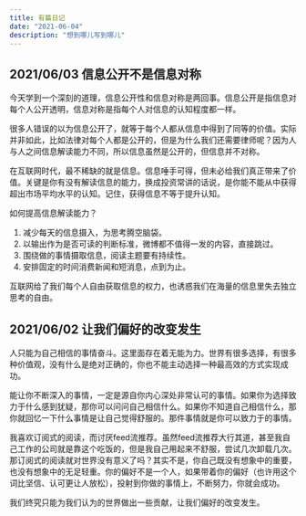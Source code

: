 ```yaml
---
title: 有篇日记
date: "2021-06-04"
description: "想到哪儿写到哪儿"
---
```


## 2021/06/03 信息公开不是信息对称

今天学到一个深刻的道理，信息公开性和信息对称是两回事。信息公开是指信息对每个人公开透明，信息对称是指每个人对信息的认知程度都一样。

很多人错误的以为信息公开了，就等于每个人都从信息中得到了同等的价值。实际并非如此，比如法律对每个人都是公开的，但是为什么我们还需要律师呢？因为人与人之间信息解读能力不同，所以信息虽然是公开的，但信息并不对称。

在互联网时代，最不稀缺的就是信息。信息唾手可得，但未必给我们真正带来了价值。关键是你有没有解读信息的能力，换成投资常讲的话说，是你能不能从中获得超出市场平均水平的认知。记住，获得信息不等于提升认知。

如何提高信息解读能力？
1. 减少每天的信息摄入，为思考腾空脑袋。
2. 以输出作为是否可读的判断标准，微博都不值得一发的内容，直接跳过。
3. 围绕做的事情摄取信息，阅读主题要有持续性。
4. 安排固定的时间消费新闻和短消息，点到为止。

互联网给了我们每个人自由获取信息的权力，也诱惑我们在海量的信息里失去独立思考的自由。

## 2021/06/02 让我们偏好的改变发生

人只能为自己相信的事情奋斗。这里面存在着无能为力。世界有很多选择，有很多种价值观，没有什么是绝对正确的，你也不能主动选择一种最高效的方式实现成功。

能让你不断深入的事情，一定是源自你内心深处非常认可的事情。如果你为选择致力于什么感到犹疑，那你可以问问自己相信什么。如果你不知道自己相信什么，那你就回忆一下什么事情是让自己觉得舒服的。那件事情就是你可以致力于的事情。

我喜欢订阅式的阅读，而讨厌feed流推荐。虽然feed流推荐大行其道，甚至我自己工作的公司就是靠这个吃饭的，但是我自己用起来不舒服，尝试几次卸载几次。那订阅式的阅读就对世界没有意义了吗？其实不是，你自己既没有想象中的重要，也没有想象中的无足轻重。你的偏好不是一个人，如果带着你的偏好（也许用这个词比坚信、认可更让人放松），投射到你做的事情上，不断努力，你就会成功。

我们终究只能为我们认为的世界做出一些贡献，让我们偏好的改变发生。

